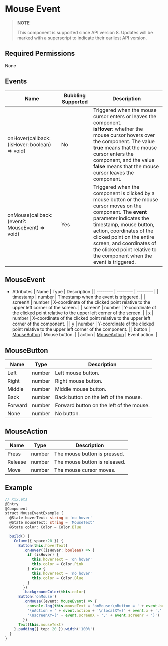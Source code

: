 # Mouse Event


> **NOTE**
>
> This component is supported since API version 8. Updates will be marked with a superscript to indicate their earliest API version.


## Required Permissions

None


## Events

| Name | Bubbling Supported | Description |
| -------- | -------- | -------- |
| onHover(callback: (isHover: boolean) =&gt; void) | No | Triggered when the mouse cursor enters or leaves the component.<br/>**isHover**: whether the mouse cursor hovers over the component. The value **true** means that the mouse cursor enters the component, and the value **false** means that the mouse cursor leaves the component. |
| onMouse(callback: (event?: MouseEvent) =&gt; void) | Yes | Triggered when the component is clicked by a mouse button or the mouse cursor moves on the component. The **event** parameter indicates the timestamp, mouse button, action, coordinates of the clicked point on the entire screen, and coordinates of the clicked point relative to the component when the event is triggered. |


## MouseEvent

- Attributes
    | Name | Type | Description |
  | -------- | -------- | -------- |
  | timestamp | number | Timestamp when the event is triggered. |
  | screenX | number | X-coordinate of the clicked point relative to the upper left corner of the screen. |
  | screenY | number | Y-coordinate of the clicked point relative to the upper left corner of the screen. |
  | x | number | X-coordinate of the clicked point relative to the upper left corner of the component. |
  | y | number | Y-coordinate of the clicked point relative to the upper left corner of the component. |
  | button | [MouseButton](#mousebutton) | Mouse button. |
  | action | [MouseAction](#mouseaction) | Event action. |

## MouseButton
| Name | Type | Description |
| -------- | -------- | -------- |
| Left | number | Left mouse button. |
| Right | number | Right mouse button. |
| Middle | number | Middle mouse button. |
| Back | number | Back button on the left of the mouse. |
| Forward | number | Forward button on the left of the mouse. |
| None | number | No button. |

## MouseAction
| Name | Type | Description |
| -------- | -------- | -------- |
| Press | number | The mouse button is pressed. |
| Release | number | The mouse button is released. |
| Move | number | The mouse cursor moves. |


## Example


```ts
// xxx.ets
@Entry
@Component
struct MouseEventExample {
  @State hoverText: string = 'no hover'
  @State mouseText: string = 'MouseText'
  @State color: Color = Color.Blue

  build() {
    Column({ space:20 }) {
      Button(this.hoverText)
        .onHover((isHover: boolean) => {
          if (isHover) {
            this.hoverText = 'on hover'
            this.color = Color.Pink
          } else {
            this.hoverText = 'no hover'
            this.color = Color.Blue
          }
        })
        .backgroundColor(this.color)
      Button('onMouse')
        .onMouse((event: MouseEvent) => {
          console.log(this.mouseText = 'onMouse:\nButton = ' + event.button + 
          '\nAction = ' + event.action + '\nlocalXY=(' + event.x + ',' + event.y + ')' + 
          '\nscreenXY=(' + event.screenX + ',' + event.screenY + ')')
        })
      Text(this.mouseText)
    }.padding({ top: 20 }).width('100%')
  }
}
```
